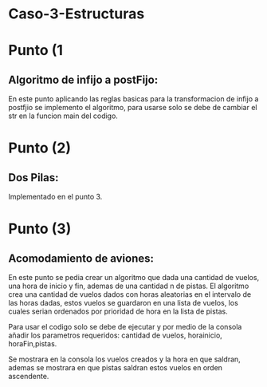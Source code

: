# Caso-3-Estructuras

# Punto (1

  Algoritmo de infijo a postFijo:
  ------------------------------
  En este punto aplicando las reglas basicas para la transformacion de infijo a postfjio se implemento el algoritmo, para usarse solo se   debe de cambiar el str en la funcion main del codigo.
  
# Punto (2)
  
  Dos Pilas:
  ---------
  Implementado en el punto 3.
  
# Punto (3)

  Acomodamiento de aviones:
  -------------------------
  En este punto se pedia crear un algoritmo que dada una cantidad de vuelos, una hora de inicio y fin, ademas de una cantidad n de         pistas. El algoritmo crea una cantidad de vuelos dados con horas aleatorias en el intervalo de las horas dadas, estos vuelos se
  guardaron en una lista de vuelos, los cuales serian ordenados por prioridad de hora en la lista de pistas.
  
  Para usar el codigo solo se debe de ejecutar y por medio de la consola añadir los parametros requeridos: cantidad de vuelos,
  horainicio, horaFin,pistas.
  
  Se mostrara en la consola los vuelos creados y la hora en que saldran, ademas se mostrara en que pistas saldran estos vuelos en orden
  ascendente.
  
  
